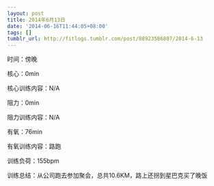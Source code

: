 ```yaml
---
layout: post
title: 2014年6月13日
date: '2014-06-16T11:44:05+08:00'
tags: []
tumblr_url: http://fitlogs.tumblr.com/post/88923586807/2014-6-13
---
```


时间：傍晚

核心：0min

核心训练内容：N/A

阻力：0min

阻力训练内容：N/A

有氧：76min

有氧训练内容：路跑

训练负荷：155bpm

训练总结：从公司跑去参加聚会，总共10.6KM，路上还拐到星巴克买了晚饭
